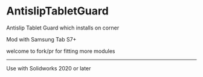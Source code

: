 # AntislipTabletGuard
Antislip Tablet Guard which installs on corner

Mod with Samsung Tab S7+

welcome to fork/pr for fitting more modules

-- --

Use with Solidworks 2020 or later
